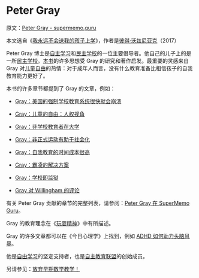 # Peter Gray

原文：[Peter Gray - supermemo.guru](https://supermemo.guru/wiki/Peter_Gray)

本文选自《[我永远不会送我的孩子上学](https://supermemo.guru/wiki/Problem_of_Schooling)》，作者是[彼得·沃兹尼亚克](https://supermemo.guru/wiki/Piotr_Wozniak)（2017）

Peter Gray 博士是[自主学习](https://supermemo.guru/wiki/Self-directed_learning)和[民主学校](https://supermemo.guru/wiki/Democratic_school)的一位主要倡导者。他自己的儿子上的是一所[民主学校](https://supermemo.guru/wiki/Democratic_school)。[本书](https://supermemo.guru/wiki/Problem_of_Schooling)的许多思想受 Gray 的研究和著作启发。最重要的灵感来自 Gray 对[儿童自由](https://supermemo.guru/wiki/Free_learning)的热情：对于成年人而言，没有什么教育准备比相信孩子的自我教育能力更好了。

本书的许多章节都提到了 Gray 的文章，例如：

- [Gray：美国的强制学校教育系统很快就会崩溃](https://supermemo.guru/wiki/Gray:_Coercive_school_system_will_collapse_soon)

- [Gray：儿童的自由：人权视角](https://supermemo.guru/wiki/Children’s_Freedom:_A_Human_Rights_Perspective)

- [Gray：非学校教育者在大学](https://supermemo.guru/wiki/Gray_on_unschoolers_at_college)

- [Gray：非正式运动有助于社会化](https://supermemo.guru/wiki/Gray:_Informal_sports_favor_socialization)

- [Gray：自我教育的时间成本很高](https://supermemo.guru/wiki/Gray:_Self-education_carries_a_high_cost_in_time)

- [Gray：霸凌的解决方案](https://supermemo.guru/wiki/Gray:_Solution_to_bullying)

- [Gray：学校即监狱](https://supermemo.guru/wiki/Gray:_School_is_prison)

- [Gray 对 Willingham 的评论](https://supermemo.guru/wiki/Gray_about_Willingham)

有关 Peter Gray 贡献的章节的完整列表，请参阅：[Peter Gray 在 SuperMemo Guru](https://supermemo.guru/wiki/Special:WhatLinksHere/Peter_Gray)。

Gray 的教育理念在《[玩耍精神](http://www.freetolearnbook.com/)》中有所描述。

Gray 的许多文章都可以在《今日心理学》上找到，例如 [ADHD 如何助力头脑风暴](http://www.psychologytoday.com/blog/freedom-learn/201603/adhd-creativity-and-the-concept-group-intelligence)。

他是[自由学习](https://supermemo.guru/wiki/Free_learning)的坚定支持者，也是[自主教育联盟](https://www.self-directed.org/tp/you-should-join-the-alliance/)的创始成员。

另请参见：[放弃早期数学教学！](https://supermemo.guru/wiki/Abandon_early_math_instruction!)